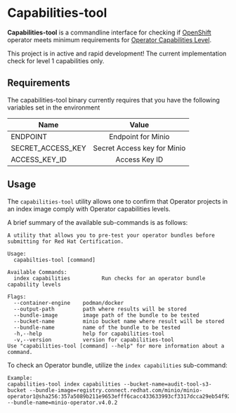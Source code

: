 # Capabilities-tool

**Capabilities-tool** is a commandline interface for checking if
[OpenShift](https://www.openshift.com/) operator meets minimum
requirements for [Operator Capabilities Level](https://sdk.operatorframework.io/docs/overview/operator-capabilities/).

This project is in active and rapid development! The current implementation check for level 1 capabilities only.

## Requirements

The capabilities-tool binary currently requires that you have the following variables set in the environment

| Name              |            Value            | 
|-------------------|:---------------------------:| 
| ENDPOINT          |     Endpoint for Minio      |
| SECRET_ACCESS_KEY | Secret Access key for Minio |
| ACCESS_KEY_ID     |        Access Key ID        |

## Usage

The `capabilities-tool` utility allows one to confirm that Operator projects in an index image 
comply with Operator capabilities levels.

A brief summary of the available sub-commands is as follows:

```text
A utility that allows you to pre-test your operator bundles before submitting for Red Hat Certification.

Usage:
  capabilties-tool [command]

Available Commands:
  index capabilities          Run checks for an operator bundle capability levels

Flags:
  --container-engine    podman/docker
  --output-path         path where results will be stored
  --bundle-image        image path of the bundle to be tested
  --bucket-name         minio bucket name where result will be stored
  --bundle-name         name of the bundle to be tested
  -h,--help             help for capabilities-tool
  -v,--version          version for capabilities-tool
Use "capabilities-tool [command] --help" for more information about a command.
```

To check an Operator bundle, utilize the `index capabilities` sub-command:

```text
Example:
capabilities-tool index capabilities --bucket-name=audit-tool-s3-bucket --bundle-image=registry.connect.redhat.com/minio/minio-operator1@sha256:357a5089b211e9653efff6cacc433633993cf3317dcca29eb54f924374b47b88 --bundle-name=minio-operator.v4.0.2
```